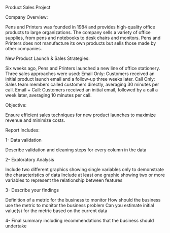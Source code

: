 Product Sales Project

Company Overview:

Pens and Printers was founded in 1984 and provides high-quality office products to large organizations.
The company sells a variety of office supplies, from pens and notebooks to desk chairs and monitors.
Pens and Printers does not manufacture its own products but sells those made by other companies.

New Product Launch & Sales Strategies:

Six weeks ago, Pens and Printers launched a new line of office stationery.
Three sales approaches were used:
Email Only: Customers received an initial product launch email and a follow-up three weeks later.
Call Only: Sales team members called customers directly, averaging 30 minutes per call.
Email + Call: Customers received an initial email, followed by a call a week later, averaging 10 minutes per call.

Objective:

Ensure efficient sales techniques for new product launches to maximize revenue and minimize costs.

Report Includes:

1- Data validation

Describe validation and cleaning steps for every column in the data

2- Exploratory Analysis

Include two different graphics showing single variables only to demonstrate the characteristics of data
Include at least one graphic showing two or more variables to represent the relationship between features

3- Describe your findings

Definition of a metric for the business to monitor
How should the business use the metric to monitor the business problem
Can you estimate initial value(s) for the metric based on the current data

4- Final summary including recommendations that the business should undertake
